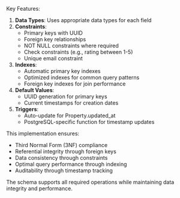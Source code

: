 
Key Features:
1. **Data Types**: Uses appropriate data types for each field
2. **Constraints**:
   - Primary keys with UUID
   - Foreign key relationships
   - NOT NULL constraints where required
   - Check constraints (e.g., rating between 1-5)
   - Unique email constraint
3. **Indexes**:
   - Automatic primary key indexes
   - Optimized indexes for common query patterns
   - Foreign key indexes for join performance
4. **Default Values**:
   - UUID generation for primary keys
   - Current timestamps for creation dates
5. **Triggers**:
   - Auto-update for Property.updated_at
   - PostgreSQL-specific function for timestamp updates

This implementation ensures:
- Third Normal Form (3NF) compliance
- Referential integrity through foreign keys
- Data consistency through constraints
- Optimal query performance through indexing
- Auditability through timestamp tracking

The schema supports all required operations while maintaining data integrity and performance.
